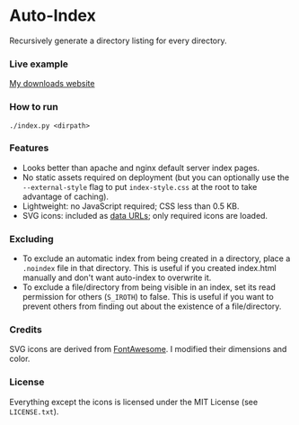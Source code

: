 # Auto-Index

Recursively generate a directory listing for every directory.

### Live example

[My downloads website](https://sharmaeklavya2.github.io/dl/)

### How to run

    ./index.py <dirpath>

### Features

* Looks better than apache and nginx default server index pages.
* No static assets required on deployment
(but you can optionally use the `--external-style` flag to put
`index-style.css` at the root to take advantage of caching).
* Lightweight: no JavaScript required; CSS less than 0.5 KB.
* SVG icons: included as
[data URLs](https://developer.mozilla.org/en-US/docs/Web/HTTP/Basics_of_HTTP/Data_URIs);
only required icons are loaded.

### Excluding

* To exclude an automatic index from being created in a directory,
place a `.noindex` file in that directory.
This is useful if you created index.html manually and don't want auto-index to overwrite it.
* To exclude a file/directory from being visible in an index,
set its read permission for others (`S_IROTH`) to false.
This is useful if you want to prevent others from
finding out about the existence of a file/directory.

### Credits

SVG icons are derived from [FontAwesome](https://github.com/FortAwesome/Font-Awesome).
I modified their dimensions and color.

### License

Everything except the icons is licensed under the MIT License (see `LICENSE.txt`).
